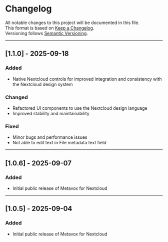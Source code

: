 # Changelog

All notable changes to this project will be documented in this file.  
This format is based on [Keep a Changelog](https://keepachangelog.com/en/1.0.0/).  
Versioning follows [Semantic Versioning](https://semver.org/).

---

## [1.1.0] - 2025-09-18
### Added
- Native Nextcloud controls for improved integration and consistency with the Nextcloud design system

### Changed
- Refactored UI components to use the Nextcloud design language
- Improved stability and maintainability

### Fixed
- Minor bugs and performance issues
- Not able to edit text in File metadata text field

---

## [1.0.6] - 2025-09-07
### Added
- Initial public release of Metavox for Nextcloud
  
---

## [1.0.5] - 2025-09-04
### Added
- Initial public release of Metavox for Nextcloud
